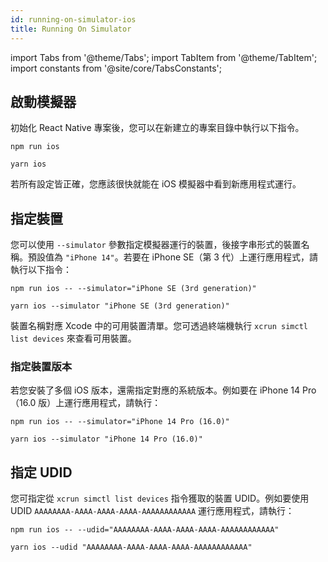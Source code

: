 ```yaml
---
id: running-on-simulator-ios
title: Running On Simulator
---
```


import Tabs from '@theme/Tabs'; import TabItem from '@theme/TabItem'; import constants from '@site/core/TabsConstants';

## 啟動模擬器

初始化 React Native 專案後，您可以在新建立的專案目錄中執行以下指令。

<Tabs groupId="package-manager" queryString defaultValue={constants.defaultPackageManager} values={constants.packageManagers}>
<TabItem value="npm">

```shell
npm run ios
```

</TabItem>
<TabItem value="yarn">

```shell
yarn ios
```

</TabItem>
</Tabs>

若所有設定皆正確，您應該很快就能在 iOS 模擬器中看到新應用程式運行。

## 指定裝置

您可以使用 `--simulator` 參數指定模擬器運行的裝置，後接字串形式的裝置名稱。預設值為 `"iPhone 14"`。若要在 iPhone SE（第 3 代）上運行應用程式，請執行以下指令：

<Tabs groupId="package-manager" queryString defaultValue={constants.defaultPackageManager} values={constants.packageManagers}>
<TabItem value="npm">

```shell
npm run ios -- --simulator="iPhone SE (3rd generation)"
```

</TabItem>
<TabItem value="yarn">

```shell
yarn ios --simulator "iPhone SE (3rd generation)"
```

</TabItem>
</Tabs>

裝置名稱對應 Xcode 中的可用裝置清單。您可透過終端機執行 `xcrun simctl list devices` 來查看可用裝置。

### 指定裝置版本

若您安裝了多個 iOS 版本，還需指定對應的系統版本。例如要在 iPhone 14 Pro（16.0 版）上運行應用程式，請執行：

<Tabs groupId="package-manager" queryString defaultValue={constants.defaultPackageManager} values={constants.packageManagers}>
<TabItem value="npm">

```shell
npm run ios -- --simulator="iPhone 14 Pro (16.0)"
```

</TabItem>
<TabItem value="yarn">

```shell
yarn ios --simulator "iPhone 14 Pro (16.0)"
```

</TabItem>
</Tabs>

## 指定 UDID

您可指定從 `xcrun simctl list devices` 指令獲取的裝置 UDID。例如要使用 UDID `AAAAAAAA-AAAA-AAAA-AAAA-AAAAAAAAAAAA` 運行應用程式，請執行：

<Tabs groupId="package-manager" queryString defaultValue={constants.defaultPackageManager} values={constants.packageManagers}>
<TabItem value="npm">

```shell
npm run ios -- --udid="AAAAAAAA-AAAA-AAAA-AAAA-AAAAAAAAAAAA"
```

</TabItem>
<TabItem value="yarn">

```shell
yarn ios --udid "AAAAAAAA-AAAA-AAAA-AAAA-AAAAAAAAAAAA"
```

</TabItem>
</Tabs>